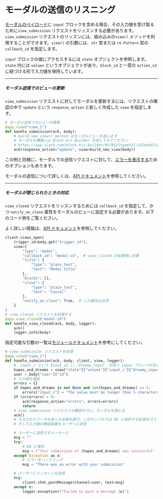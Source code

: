 # モーダルの送信のリスニング

<a href="/reference/interaction-payloads/view-interactions-payload/#view_submission">モーダルのペイロード</a>に `input` ブロックを含める場合、その入力値を受け取るために`view_submission` リクエストをリッスンする必要があります。`view_submission` リクエストのリッスンには、組み込みの`view()` メソッドを利用することができます。`view()` の引数には、`str` 型または `re.Pattern` 型の `callback_id` を指定します。

`input` ブロックの値にアクセスするには `state` オブジェクトを参照します。`state` 内には `values` というオブジェクトがあり、`block_id` と一意の `action_id` に紐づける形で入力値を保持しています。

---

##### モーダル送信でのビューの更新

`view_submission` リクエストに対してモーダルを更新するには、リクエストの確認の中で `update` という `response_action` と新しく作成した `view` を指定します。

```python
# モーダル送信でのビューの更新
@app.view("view_1")
def handle_submission(ack, body):
    # build_new_view() method はモーダルビューを返します
    # モーダルの構築には Block Kit Builder を試してみてください：
    # https://app.slack.com/block-kit-builder/#%7B%22type%22:%22modal%22,%22callback_id%22:%22view_1%22,%22title%22:%7B%22type%22:%22plain_text%22,%22text%22:%22My%20App%22,%22emoji%22:true%7D,%22blocks%22:%5B%5D%7D
    ack(response_action="update", view=build_new_view(body))
```
この例と同様に、モーダルでの送信リクエストに対して、<a href="/surfaces/modals#displaying_errors">エラーを表示する</a>ためのオプションもあります。

モーダルの送信について詳しくは、<a href="/surfaces/modals#interactions">API ドキュメント</a>を参照してください。

---

##### モーダルが閉じられたときの対応

`view_closed` リクエストをリッスンするためには `callback_id` を指定して、かつ `notify_on_close` 属性をモーダルのビューに設定する必要があります。以下のコード例をご覧ください。

よく詳しい情報は、<a href="/surfaces/modals#interactions">API ドキュメント</a>を参照してください。

```python
client.views_open(
    trigger_id=body.get("trigger_id"),
    view={
        "type": "modal",
        "callback_id": "modal-id",  # view_closed の処理時に必要
        "title": {
            "type": "plain_text",
            "text": "Modal title"
        },
        "blocks": [],
        "close": {
            "type": "plain_text",
            "text": "Cancel"
        },
        "notify_on_close": True,  # この属性は必須
    }
)
# view_closed リクエストを処理する
@app.view_closed("modal-id")
def handle_view_closed(ack, body, logger):
    ack()
    logger.info(body)
```

指定可能な引数の一覧は<a href="https://docs.slack.dev/bolt-python/reference/kwargs_injection/args.html">モジュールドキュメント</a>を参考にしてください。

```python
# view_submission リクエストを処理
@app.view("view_1")
def handle_submission(ack, body, client, view, logger):
    # `input_c`という block_id に `dreamy_input` を持つ input ブロックがある場合
    hopes_and_dreams = view["state"]["values"]["input_c"]["dreamy_input"]
    user = body["user"]["id"]
    # 入力値を検証
    errors = {}
    if hopes_and_dreams is not None and len(hopes_and_dreams) <= 5:
        errors["input_c"] = "The value must be longer than 5 characters"
    if len(errors) > 0:
        ack(response_action="errors", errors=errors)
        return
    # view_submission リクエストの確認を行い、モーダルを閉じる
    ack()
    # 入力されたデータを使った処理を実行。このサンプルでは DB に保存する処理を行う
    # そして入力値の検証結果をユーザーに送信

    # ユーザーに送信するメッセージ
    msg = ""
    try:
        # DB に保存
        msg = f"Your submission of {hopes_and_dreams} was successful"
    except Exception as e:
        # エラーをハンドリング
        msg = "There was an error with your submission"

    # ユーザーにメッセージを送信
    try:
        client.chat_postMessage(channel=user, text=msg)
    except e:
        logger.exception(f"Failed to post a message {e}")

```